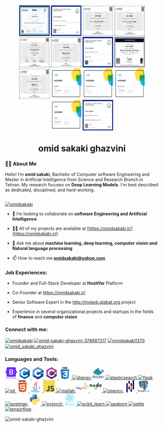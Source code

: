 <p align="center">
  <img src="https://github.com/omid-sakaki-ghazvini/omid-sakaki-ghazvini/blob/main/alison_machine_learning.jpg" width="100" height="100">
  <img src="https://github.com/omid-sakaki-ghazvini/omid-sakaki-ghazvini/blob/main/bigdata.png" width="100" height="100"/> 
  <img src="https://github.com/omid-sakaki-ghazvini/omid-sakaki-ghazvini/blob/main/cognitiveclass1.png" width="100" height="100"/> 
  <img src="https://github.com/omid-sakaki-ghazvini/omid-sakaki-ghazvini/blob/main/datascience_method.png" width="100" height="100">
  <img src="https://github.com/omid-sakaki-ghazvini/omid-sakaki-ghazvini/blob/main/datascience_tools.png" width="100" height="100"/> 
  <img src="https://github.com/omid-sakaki-ghazvini/omid-sakaki-ghazvini/blob/main/datascience101.png" width="100" height="100"/> 
  <img src="https://github.com/omid-sakaki-ghazvini/omid-sakaki-ghazvini/blob/main/deep_learning_ibm.png" width="100" height="100">
  <img src="https://github.com/omid-sakaki-ghazvini/omid-sakaki-ghazvini/blob/main/free_code_camp.jpg" width="100" height="100"/> 
  <img src="https://github.com/omid-sakaki-ghazvini/omid-sakaki-ghazvini/blob/main/hadoop101.png" width="100" height="100"/> 
  <img src="https://github.com/omid-sakaki-ghazvini/omid-sakaki-ghazvini/blob/main/omid sakaki - Computer Vision.png" width="100" height="100">
  <img src="https://github.com/omid-sakaki-ghazvini/omid-sakaki-ghazvini/blob/main/omid sakaki - Intermediate Machine Learning.png" width="100" height="100"/> 
  <img src="https://github.com/omid-sakaki-ghazvini/omid-sakaki-ghazvini/blob/main/omid sakaki - Intro to Deep Learning.png" width="100" height="100"/> 
  <img src="https://github.com/omid-sakaki-ghazvini/omid-sakaki-ghazvini/blob/main/omid sakaki - Time Series.png" width="100" height="100"/> 
  <img src="https://github.com/omid-sakaki-ghazvini/omid-sakaki-ghazvini/blob/main/sertificate_datascience.png" width="100" height="100"/> 
</p>

<h1 align="center">omid sakaki ghazvini</h1> 

<h3 align="left">👨‍🎓 About Me</h3> 

Hello! I’m **omid sakaki**, Bachelor of Computer software Engineering and Master in Artificial Intelligence from Science and Research Branch in Tehran. My research focuses on **Deep Learning Models**. I'm best described as dedicated, disciplined, and hard-working.
##

<p align="left"> <a href="https://twitter.com/omidsakaki" target="blank"><img src="https://img.shields.io/twitter/follow/omidsakaki?logo=twitter&style=for-the-badge" alt="omidsakaki" /></a> </p>

- 👯 I’m looking to collaborate on **software Engineering and Artificial Intelligence**

- 👨‍💻 All of my projects are available at [https://omidsakaki.ir/](https://omidsakaki.ir/)

- 💬 Ask me about **machine learning, deep learning, computer vision and Natural language processing**

- 📫 How to reach me **omidsakaki@yahoo.com**

<h3 align="left">Job Experiences:</h3>

- Founder and Full-Stack Developer at **HoshYar** Platform

- Co-Founder at https://omidsakaki.ir/

- Senior Software Expert in the http://mokeb.atabat.org project

- Experience in several organizational projects and startups in the fields of **finance** and **computer vision**


<h3 align="left">Connect with me:</h3>
<p align="left">
<a href="https://twitter.com/omidsakaki" target="blank"><img align="center" src="https://raw.githubusercontent.com/rahuldkjain/github-profile-readme-generator/master/src/images/icons/Social/twitter.svg" alt="omidsakaki" height="30" width="40" /></a>
<a href="https://linkedin.com/in/omid-sakaki-ghazvini-378687217" target="blank"><img align="center" src="https://raw.githubusercontent.com/rahuldkjain/github-profile-readme-generator/master/src/images/icons/Social/linked-in-alt.svg" alt="omid-sakaki-ghazvini-378687217" height="30" width="40" /></a>
<a href="https://kaggle.com/omidsakaki1370" target="blank"><img align="center" src="https://raw.githubusercontent.com/rahuldkjain/github-profile-readme-generator/master/src/images/icons/Social/kaggle.svg" alt="omidsakaki1370" height="30" width="40" /></a>
<a href="https://instagram.com/omid_sakaki_ghazvini" target="blank"><img align="center" src="https://raw.githubusercontent.com/rahuldkjain/github-profile-readme-generator/master/src/images/icons/Social/instagram.svg" alt="omid_sakaki_ghazvini" height="30" width="40" /></a>
</p>

<h3 align="left">Languages and Tools:</h3>
<p align="left"> <a href="https://getbootstrap.com" target="_blank" rel="noreferrer"> <img src="https://raw.githubusercontent.com/devicons/devicon/master/icons/bootstrap/bootstrap-plain-wordmark.svg" alt="bootstrap" width="40" height="40"/> </a> <a href="https://www.cprogramming.com/" target="_blank" rel="noreferrer"> <img src="https://raw.githubusercontent.com/devicons/devicon/master/icons/c/c-original.svg" alt="c" width="40" height="40"/> </a> <a href="https://www.w3schools.com/cpp/" target="_blank" rel="noreferrer"> <img src="https://raw.githubusercontent.com/devicons/devicon/master/icons/cplusplus/cplusplus-original.svg" alt="cplusplus" width="40" height="40"/> </a> <a href="https://www.w3schools.com/cs/" target="_blank" rel="noreferrer"> <img src="https://raw.githubusercontent.com/devicons/devicon/master/icons/csharp/csharp-original.svg" alt="csharp" width="40" height="40"/> </a> <a href="https://www.w3schools.com/css/" target="_blank" rel="noreferrer"> <img src="https://raw.githubusercontent.com/devicons/devicon/master/icons/css3/css3-original-wordmark.svg" alt="css3" width="40" height="40"/> </a> <a href="https://www.djangoproject.com/" target="_blank" rel="noreferrer"> <img src="https://cdn.worldvectorlogo.com/logos/django.svg" alt="django" width="40" height="40"/> </a> <a href="https://www.docker.com/" target="_blank" rel="noreferrer"> <img src="https://raw.githubusercontent.com/devicons/devicon/master/icons/docker/docker-original-wordmark.svg" alt="docker" width="40" height="40"/> </a> <a href="https://www.elastic.co" target="_blank" rel="noreferrer"> <img src="https://www.vectorlogo.zone/logos/elastic/elastic-icon.svg" alt="elasticsearch" width="40" height="40"/> </a> <a href="https://flask.palletsprojects.com/" target="_blank" rel="noreferrer"> <img src="https://www.vectorlogo.zone/logos/pocoo_flask/pocoo_flask-icon.svg" alt="flask" width="40" height="40"/> </a> <a href="https://git-scm.com/" target="_blank" rel="noreferrer"> <img src="https://www.vectorlogo.zone/logos/git-scm/git-scm-icon.svg" alt="git" width="40" height="40"/> </a> <a href="https://www.w3.org/html/" target="_blank" rel="noreferrer"> <img src="https://raw.githubusercontent.com/devicons/devicon/master/icons/html5/html5-original-wordmark.svg" alt="html5" width="40" height="40"/> </a> <a href="https://www.java.com" target="_blank" rel="noreferrer"> <img src="https://raw.githubusercontent.com/devicons/devicon/master/icons/java/java-original.svg" alt="java" width="40" height="40"/> </a> <a href="https://developer.mozilla.org/en-US/docs/Web/JavaScript" target="_blank" rel="noreferrer"> <img src="https://raw.githubusercontent.com/devicons/devicon/master/icons/javascript/javascript-original.svg" alt="javascript" width="40" height="40"/> </a> <a href="https://www.mathworks.com/" target="_blank" rel="noreferrer"> <img src="https://upload.wikimedia.org/wikipedia/commons/2/21/Matlab_Logo.png" alt="matlab" width="40" height="40"/> </a> <a href="https://www.mysql.com/" target="_blank" rel="noreferrer"> <img src="https://raw.githubusercontent.com/devicons/devicon/master/icons/mysql/mysql-original-wordmark.svg" alt="mysql" width="40" height="40"/> </a> <a href="https://nodejs.org" target="_blank" rel="noreferrer"> <img src="https://raw.githubusercontent.com/devicons/devicon/master/icons/nodejs/nodejs-original-wordmark.svg" alt="nodejs" width="40" height="40"/> </a> <a href="https://opencv.org/" target="_blank" rel="noreferrer"> <img src="https://www.vectorlogo.zone/logos/opencv/opencv-icon.svg" alt="opencv" width="40" height="40"/> </a> <a href="https://pandas.pydata.org/" target="_blank" rel="noreferrer"> <img src="https://raw.githubusercontent.com/devicons/devicon/2ae2a900d2f041da66e950e4d48052658d850630/icons/pandas/pandas-original.svg" alt="pandas" width="40" height="40"/> </a> <a href="https://www.postgresql.org" target="_blank" rel="noreferrer"> <img src="https://raw.githubusercontent.com/devicons/devicon/master/icons/postgresql/postgresql-original-wordmark.svg" alt="postgresql" width="40" height="40"/> </a> <a href="https://postman.com" target="_blank" rel="noreferrer"> <img src="https://www.vectorlogo.zone/logos/getpostman/getpostman-icon.svg" alt="postman" width="40" height="40"/> </a> <a href="https://www.python.org" target="_blank" rel="noreferrer"> <img src="https://raw.githubusercontent.com/devicons/devicon/master/icons/python/python-original.svg" alt="python" width="40" height="40"/> </a> <a href="https://pytorch.org/" target="_blank" rel="noreferrer"> <img src="https://www.vectorlogo.zone/logos/pytorch/pytorch-icon.svg" alt="pytorch" width="40" height="40"/> </a> <a href="https://reactjs.org/" target="_blank" rel="noreferrer"> <img src="https://raw.githubusercontent.com/devicons/devicon/master/icons/react/react-original-wordmark.svg" alt="react" width="40" height="40"/> </a> <a href="https://scikit-learn.org/" target="_blank" rel="noreferrer"> <img src="https://upload.wikimedia.org/wikipedia/commons/0/05/Scikit_learn_logo_small.svg" alt="scikit_learn" width="40" height="40"/> </a> <a href="https://seaborn.pydata.org/" target="_blank" rel="noreferrer"> <img src="https://seaborn.pydata.org/_images/logo-mark-lightbg.svg" alt="seaborn" width="40" height="40"/> </a> <a href="https://www.sqlite.org/" target="_blank" rel="noreferrer"> <img src="https://www.vectorlogo.zone/logos/sqlite/sqlite-icon.svg" alt="sqlite" width="40" height="40"/> </a> <a href="https://www.tensorflow.org" target="_blank" rel="noreferrer"> <img src="https://www.vectorlogo.zone/logos/tensorflow/tensorflow-icon.svg" alt="tensorflow" width="40" height="40"/> </a> </p>

<p><img align="center" src="https://github-readme-stats.vercel.app/api/top-langs?username=omid-sakaki-ghazvini&show_icons=true&locale=en&layout=compact" alt="omid-sakaki-ghazvini" /></p>
